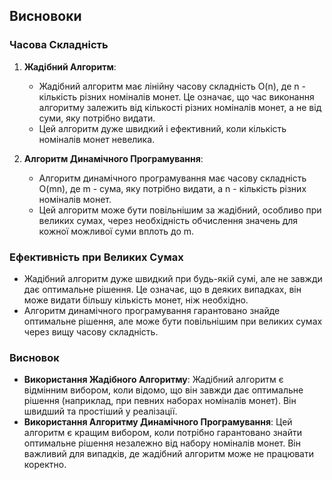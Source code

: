 ## Висновоки

### Часова Складність

1. **Жадібний Алгоритм**:

   - Жадібний алгоритм має лінійну часову складність O(n), де n - кількість різних номіналів монет. Це означає, що час виконання алгоритму залежить від кількості різних номіналів монет, а не від суми, яку потрібно видати.
   - Цей алгоритм дуже швидкий і ефективний, коли кількість номіналів монет невелика.

2. **Алгоритм Динамічного Програмування**:
   - Алгоритм динамічного програмування має часову складність O(mn), де m - сума, яку потрібно видати, а n - кількість різних номіналів монет.
   - Цей алгоритм може бути повільнішим за жадібний, особливо при великих сумах, через необхідність обчислення значень для кожної можливої суми вплоть до m.

### Ефективність при Великих Сумах

- Жадібний алгоритм дуже швидкий при будь-якій сумі, але не завжди дає оптимальне рішення. Це означає, що в деяких випадках, він може видати більшу кількість монет, ніж необхідно.
- Алгоритм динамічного програмування гарантовано знайде оптимальне рішення, але може бути повільнішим при великих сумах через вищу часову складність.

### Висновок

- **Використання Жадібного Алгоритму**: Жадібний алгоритм є відмінним вибором, коли відомо, що він завжди дає оптимальне рішення (наприклад, при певних наборах номіналів монет). Він швидший та простіший у реалізації.
- **Використання Алгоритму Динамічного Програмування**: Цей алгоритм є кращим вибором, коли потрібно гарантовано знайти оптимальне рішення незалежно від набору номіналів монет. Він важливий для випадків, де жадібний алгоритм може не працювати коректно.
